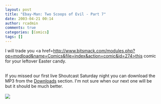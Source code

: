 ```yaml
---
layout: post
title: "Ebay-Man: Two Scoops of Evil - Part 7"
date: 2003-04-21 00:14
author: rcadmin
comments: true
categories: [Comics]
tags: []
---
```

I will trade you <a href=http://www.bitsmack.com/modules.php?op=modload&name=Comics&file=index&action=comic&id=274>this comic</a> for your leftover Easter candy.
<br />

<br />
If you missed our first live Shoutcast Saturday night you can download the MP3 from the <a href=http://www.bitsmack.com/modules.php?op=modload&name=Downloads&file=index>Downloads</a> section. I'm not sure when our next one will be but it should be much better.<Br><br><!--more--><img src='http://dl.bitsmack.com/comics/20030421.gif'   />
